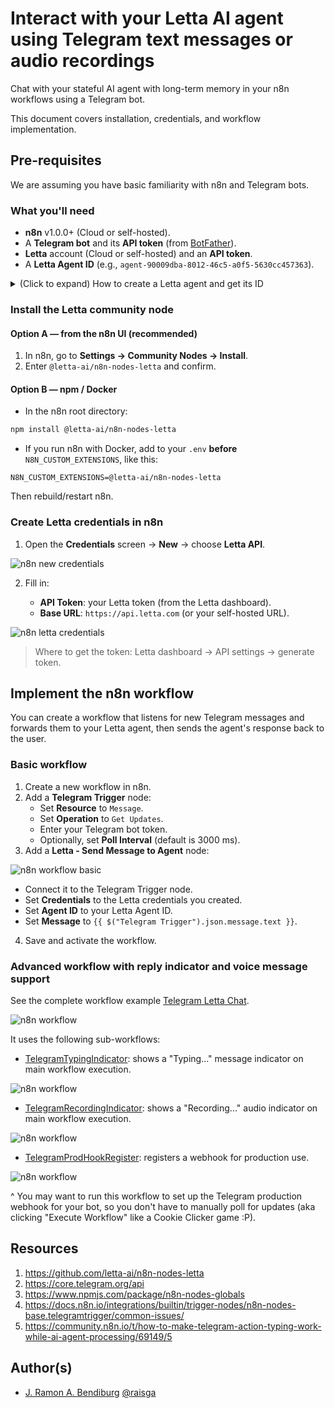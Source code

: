 # Interact with your Letta AI agent using Telegram text messages or audio recordings

Chat with your stateful AI agent with long-term memory in your n8n workflows using a Telegram bot.

This document covers installation, credentials, and workflow implementation.

## Pre-requisites

We are assuming you have basic familiarity with n8n and Telegram bots.

### What you'll need

- **n8n** v1.0.0+ (Cloud or self-hosted).
- A **Telegram bot** and its **API token** (from [BotFather](https://t.me/botfather)).
- **Letta** account (Cloud or self-hosted) and an **API token**.
- A **Letta Agent ID** (e.g., `agent-90009dba-8012-46c5-a0f5-5630cc457363`).
<details>
<summary>
(Click to expand) How to create a Letta agent and get its ID
</summary>

#### To create a Letta agent:

![letta create new agent](./screenshots/letta_create-new-agent.jpg)

#### And get its ID from the agent's page:

![letta dashboard agent id](./screenshots/letta_dashboard-agent-id.jpg)
</details>

### Install the Letta community node

#### Option A — from the n8n UI (recommended)

1. In n8n, go to **Settings → Community Nodes → Install**.
2. Enter `@letta-ai/n8n-nodes-letta` and confirm.

#### Option B — npm / Docker

- In the n8n root directory:

```bash
npm install @letta-ai/n8n-nodes-letta
```

- If you run n8n with Docker, add to your `.env` **before** `N8N_CUSTOM_EXTENSIONS`, like this:

```
N8N_CUSTOM_EXTENSIONS=@letta-ai/n8n-nodes-letta
```

Then rebuild/restart n8n.

### Create Letta credentials in n8n

1. Open the **Credentials** screen → **New** → choose **Letta API**.

![n8n new credentials](./screenshots/n8n_new-cred.jpg)

2. Fill in:

   - **API Token**: your Letta token (from the Letta dashboard).
   - **Base URL**: `https://api.letta.com` (or your self-hosted URL).

![n8n letta credentials](./screenshots/n8n_letta-cred.jpg)

> Where to get the token: Letta dashboard → API settings → generate token.

## Implement the n8n workflow

You can create a workflow that listens for new Telegram messages and forwards them to your Letta agent, then sends the agent's response back to the user.

### Basic workflow

1. Create a new workflow in n8n.
2. Add a **Telegram Trigger** node:
   - Set **Resource** to `Message`.
   - Set **Operation** to `Get Updates`.
   - Enter your Telegram bot token.
   - Optionally, set **Poll Interval** (default is 3000 ms).
3. Add a **Letta - Send Message to Agent** node:

![n8n workflow basic](./screenshots/n8n_search-letta-node.jpg)

   - Connect it to the Telegram Trigger node.
   - Set **Credentials** to the Letta credentials you created.
   - Set **Agent ID** to your Letta Agent ID.
   - Set **Message** to `{{ $("Telegram Trigger").json.message.text }}`.
4. Save and activate the workflow.

### Advanced workflow with reply indicator and voice message support

See the complete workflow example [Telegram Letta Chat](./workflows/APP_TelegramLettaChat.json).

![n8n workflow](./screenshots/n8n_wf-telegram-letta-chat.jpg)

It uses the following sub-workflows:

- [TelegramTypingIndicator](./workflows/UTL_TelegramTypingIndicator.json): shows a "Typing..." message indicator on main workflow execution.

![n8n workflow](./screenshots/n8n_wf-telegram-typing-indicator.jpg)

- [TelegramRecordingIndicator](./workflows/UTL_TelegramRecordingIndicator.json): shows a "Recording..." audio indicator on main workflow execution.

![n8n workflow](./screenshots/n8n_wf-telegram-recording-indicator.jpg)

- [TelegramProdHookRegister](./workflows/UTL_TelegramProdHookRegister.json): registers a webhook for production use.

![n8n workflow](./screenshots/n8n_wf-telegram-prod-hook-register.jpg)

^ You may want to run this workflow to set up the Telegram production webhook for your bot, so you don't have to manually poll for updates (aka clicking "Execute Workflow" like a Cookie Clicker game :P).

## Resources

1. https://github.com/letta-ai/n8n-nodes-letta
2. https://core.telegram.org/api
3. https://www.npmjs.com/package/n8n-nodes-globals
4. https://docs.n8n.io/integrations/builtin/trigger-nodes/n8n-nodes-base.telegramtrigger/common-issues/
5. https://community.n8n.io/t/how-to-make-telegram-action-typing-work-while-ai-agent-processing/69149/5

## Author(s)

- [J. Ramon A. Bendiburg](https://github.com/jraleman) [@raisga](https://raisga.com/)

